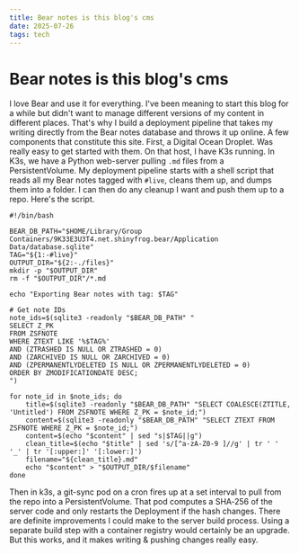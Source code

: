 ```yaml
---
title: Bear notes is this blog's cms
date: 2025-07-26
tags: tech
---
```

# Bear notes is this blog's cms
I love Bear and use it for everything. I've been meaning to start this blog for a while but didn't want to manage different versions of my content in different places. That's why I build a deployment pipeline that takes my writing directly from the Bear notes database and throws it up online.
A few components that constitute this site. First, a Digital Ocean Droplet. Was really easy to get started with them. On that host, I have K3s running. In K3s, we have a Python web-server pulling `.md` files from a PersistentVolume.
My deployment pipeline starts with a shell script that reads all my Bear notes tagged with `#live`, cleans them up, and dumps them into a folder. I can then do any cleanup I want and push them up to a repo. Here's the script.
```shell
#!/bin/bash

BEAR_DB_PATH="$HOME/Library/Group Containers/9K33E3U3T4.net.shinyfrog.bear/Application Data/database.sqlite"
TAG="${1:-#live}"
OUTPUT_DIR="${2:-./files}"
mkdir -p "$OUTPUT_DIR"
rm -f "$OUTPUT_DIR"/*.md

echo "Exporting Bear notes with tag: $TAG"

# Get note IDs
note_ids=$(sqlite3 -readonly "$BEAR_DB_PATH" "
SELECT Z_PK 
FROM ZSFNOTE 
WHERE ZTEXT LIKE '%$TAG%'
AND (ZTRASHED IS NULL OR ZTRASHED = 0)
AND (ZARCHIVED IS NULL OR ZARCHIVED = 0)
AND (ZPERMANENTLYDELETED IS NULL OR ZPERMANENTLYDELETED = 0)
ORDER BY ZMODIFICATIONDATE DESC;
")

for note_id in $note_ids; do
    title=$(sqlite3 -readonly "$BEAR_DB_PATH" "SELECT COALESCE(ZTITLE, 'Untitled') FROM ZSFNOTE WHERE Z_PK = $note_id;")
    content=$(sqlite3 -readonly "$BEAR_DB_PATH" "SELECT ZTEXT FROM ZSFNOTE WHERE Z_PK = $note_id;")
    content=$(echo "$content" | sed "s|$TAG||g")
    clean_title=$(echo "$title" | sed 's/[^a-zA-Z0-9 ]//g' | tr ' ' '_' | tr '[:upper:]' '[:lower:]')
    filename="${clean_title}.md"
    echo "$content" > "$OUTPUT_DIR/$filename"
done
```
Then in k3s, a git-sync pod on a cron fires up at a set interval to pull from the repo into a PersistentVolume. That pod computes a SHA‑256 of the server code and only restarts the Deployment if the hash changes.
There are definite improvements I could make to the server build process. Using a separate build step with a container registry would certainly be an upgrade. But this works, and it makes writing & pushing changes really easy.
